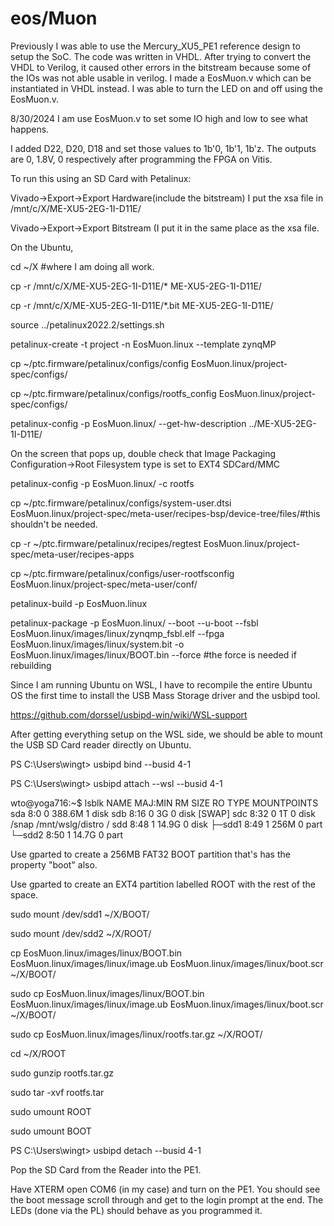 # eos/Muon

Previously
I was able to use the Mercury_XU5_PE1 reference design to setup the SoC. The code was written in VHDL. After trying to convert the VHDL to Verilog, it caused other errors in the bitstream because some of the IOs was not able usable in verilog. I made a EosMuon.v which can be instantiated in VHDL instead. I was able to turn the LED on and off using the EosMuon.v.

8/30/2024
I am use EosMuon.v to set some IO high and low to see what happens.

I added D22, D20, D18 and set those values to 1b'0, 1b'1, 1b'z. The outputs are 0, 1.8V, 0 respectively after programming the FPGA on Vitis.

To run this using an SD Card with Petalinux:

Vivado->Export->Export Hardware(include the bitstream) I put the xsa file in /mnt/c/X/ME-XU5-2EG-1I-D11E/

Vivado->Export->Export Bitstream (I put it in the same place as the xsa file.

On the Ubuntu,

cd ~/X #where I am doing all work.

cp -r /mnt/c/X/ME-XU5-2EG-1I-D11E/* ME-XU5-2EG-1I-D11E/

cp -r /mnt/c/X/ME-XU5-2EG-1I-D11E/*.bit ME-XU5-2EG-1I-D11E/

source ../petalinux2022.2/settings.sh

petalinux-create -t project -n EosMuon.linux --template zynqMP

cp ~/ptc.firmware/petalinux/configs/config EosMuon.linux/project-spec/configs/

cp ~/ptc.firmware/petalinux/configs/rootfs_config EosMuon.linux/project-spec/configs/

petalinux-config -p EosMuon.linux/ --get-hw-description ../ME-XU5-2EG-1I-D11E/

On the screen that pops up, double check that Image Packaging Configuration->Root Filesystem type is set to EXT4 SDCard/MMC

petalinux-config -p EosMuon.linux/ -c rootfs

cp ~/ptc.firmware/petalinux/configs/system-user.dtsi EosMuon.linux/project-spec/meta-user/recipes-bsp/device-tree/files/#this shouldn't be needed.

cp -r ~/ptc.firmware/petalinux/recipes/regtest EosMuon.linux/project-spec/meta-user/recipes-apps

cp ~/ptc.firmware/petalinux/configs/user-rootfsconfig EosMuon.linux/project-spec/meta-user/conf/

petalinux-build -p EosMuon.linux

petalinux-package -p EosMuon.linux/ --boot --u-boot --fsbl EosMuon.linux/images/linux/zynqmp_fsbl.elf --fpga EosMuon.linux/images/linux/system.bit -o EosMuon.linux/images/linux/BOOT.bin --force #the force is needed if rebuilding

Since I am running Ubuntu on WSL, I have to recompile the entire Ubuntu OS the first time to install the USB Mass Storage driver and the usbipd tool.

https://github.com/dorssel/usbipd-win/wiki/WSL-support

After getting everything setup on the WSL side, we should be able to mount the USB SD Card reader directly on Ubuntu.

PS C:\Users\wingt> usbipd bind --busid 4-1

PS C:\Users\wingt> usbipd attach --wsl --busid 4-1

wto@yoga716:~$ lsblk
NAME   MAJ:MIN RM   SIZE RO TYPE MOUNTPOINTS
sda      8:0    0 388.6M  1 disk
sdb      8:16   0     3G  0 disk [SWAP]
sdc      8:32   0     1T  0 disk /snap
                                 /mnt/wslg/distro
                                 /
sdd      8:48   1  14.9G  0 disk
├─sdd1   8:49   1   256M  0 part
└─sdd2   8:50   1  14.7G  0 part

Use gparted to create a 256MB FAT32 BOOT partition that's has the property "boot" also.

Use gparted to create an EXT4 partition labelled ROOT with the rest of the space.

sudo mount /dev/sdd1 ~/X/BOOT/

sudo mount /dev/sdd2 ~/X/ROOT/

cp EosMuon.linux/images/linux/BOOT.bin EosMuon.linux/images/linux/image.ub EosMuon.linux/images/linux/boot.scr ~/X/BOOT/

sudo cp EosMuon.linux/images/linux/BOOT.bin EosMuon.linux/images/linux/image.ub EosMuon.linux/images/linux/boot.scr ~/X/BOOT/

sudo cp EosMuon.linux/images/linux/rootfs.tar.gz ~/X/ROOT/

cd ~/X/ROOT

sudo gunzip rootfs.tar.gz 

sudo tar -xvf rootfs.tar 

sudo umount ROOT

sudo umount BOOT

PS C:\Users\wingt> usbipd detach --busid 4-1

Pop the SD Card from the Reader into the PE1. 

Have XTERM open COM6 (in my case) and turn on the PE1. You should see the boot message scroll through and get to the login prompt at the end. The LEDs (done via the PL) should behave as you programmed it.

